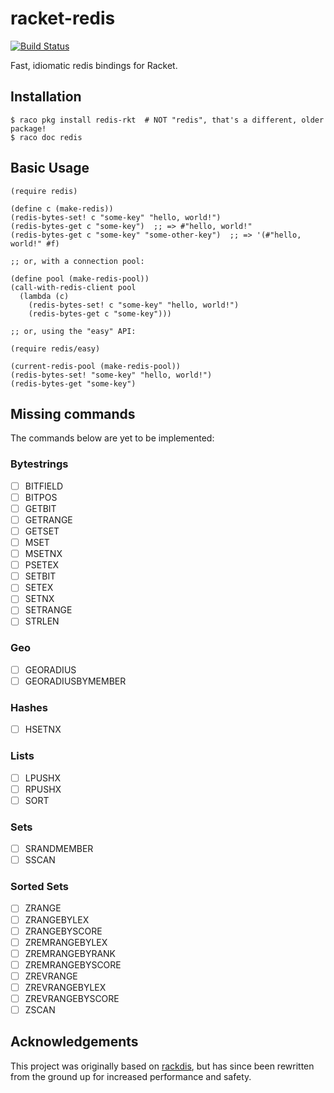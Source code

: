 # racket-redis

[![Build Status](https://img.shields.io/endpoint.svg?url=https%3A%2F%2Factions-badge.atrox.dev%2FBogdanp%2Fracket-redis%2Fbadge&style=flat)](https://actions-badge.atrox.dev/Bogdanp/racket-redis/goto)

Fast, idiomatic redis bindings for Racket.

## Installation

    $ raco pkg install redis-rkt  # NOT "redis", that's a different, older package!
    $ raco doc redis

## Basic Usage

```racket
(require redis)

(define c (make-redis))
(redis-bytes-set! c "some-key" "hello, world!")
(redis-bytes-get c "some-key")  ;; => #"hello, world!"
(redis-bytes-get c "some-key" "some-other-key")  ;; => '(#"hello, world!" #f)

;; or, with a connection pool:

(define pool (make-redis-pool))
(call-with-redis-client pool
  (lambda (c)
    (redis-bytes-set! c "some-key" "hello, world!")
    (redis-bytes-get c "some-key")))

;; or, using the "easy" API:

(require redis/easy)

(current-redis-pool (make-redis-pool))
(redis-bytes-set! "some-key" "hello, world!")
(redis-bytes-get "some-key")
```

## Missing commands

The commands below are yet to be implemented:


### Bytestrings

* [ ]  BITFIELD
* [ ]  BITPOS
* [ ]  GETBIT
* [ ]  GETRANGE
* [ ]  GETSET
* [ ]  MSET
* [ ]  MSETNX
* [ ]  PSETEX
* [ ]  SETBIT
* [ ]  SETEX
* [ ]  SETNX
* [ ]  SETRANGE
* [ ]  STRLEN

### Geo

* [ ]  GEORADIUS
* [ ]  GEORADIUSBYMEMBER

### Hashes

* [ ]  HSETNX

### Lists

* [ ]  LPUSHX
* [ ]  RPUSHX
* [ ]  SORT

### Sets

* [ ]  SRANDMEMBER
* [ ]  SSCAN

### Sorted Sets

* [ ]  ZRANGE
* [ ]  ZRANGEBYLEX
* [ ]  ZRANGEBYSCORE
* [ ]  ZREMRANGEBYLEX
* [ ]  ZREMRANGEBYRANK
* [ ]  ZREMRANGEBYSCORE
* [ ]  ZREVRANGE
* [ ]  ZREVRANGEBYLEX
* [ ]  ZREVRANGEBYSCORE
* [ ]  ZSCAN

## Acknowledgements

This project was originally based on [rackdis], but has since been
rewritten from the ground up for increased performance and safety.

[rackdis]: https://github.com/eu90h/rackdis
